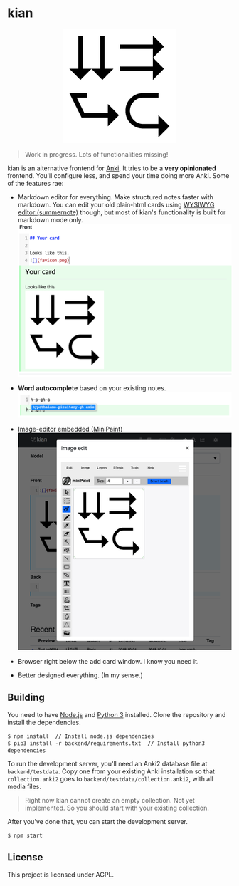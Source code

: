 # kian

<p align="center">
<img src='public/favicon.png' alt='kian logo' style='background-color:white;'>
</p>

> Work in progress. Lots of functionalities missing!

kian is an alternative frontend for [Anki](https://apps.ankiweb.net/). It tries to be a **very opinionated** frontend. You'll configure less, and spend your time doing more Anki. Some of the features rae:

- Markdown editor for everything. Make structured notes faster with markdown. You can edit your old plain-html cards using [WYSIWYG editor (summernote)](https://summernote.org/) though, but most of kian's functionality is built for markdown mode only.
![Editing with markdown](readme_assets/codemirror.png)

- **Word autocomplete** based on your existing notes. ![Word autocomplete](readme_assets/word_autocomplete.png)

- Image-editor embedded ([MiniPaint](https://github.com/viliusle/miniPaint))
![Image editor](readme_assets/image_editor.png)
- Browser right below the add card window. I know you need it.
- Better designed everything. (In my sense.)

## Building

You need to have [Node.js](https://nodejs.org/) and [Python 3](https://python.org) installed. Clone the repository and install the dependencies.

```
$ npm install  // Install node.js dependencies
$ pip3 install -r backend/requirements.txt  // Install python3 dependencies
```

To run the development server, you'll need an Anki2 database file at `backend/testdata`. Copy one from your existing Anki installation so that `collection.anki2` goes to `backend/testdata/collection.anki2`, with all media files.

> Right now kian cannot create an empty collection. Not yet implemented. So you should start with your existing collection.

After you've done that, you can start the development server.

```
$ npm start
```


## License

This project is licensed under AGPL.